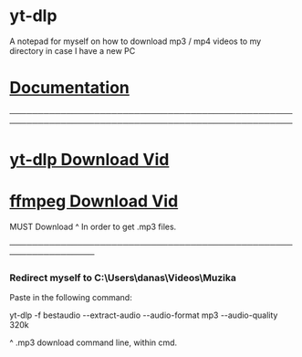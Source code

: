 # yt-dlp
A notepad for myself on how to download mp3 / mp4 videos to my directory in case I have a new PC

# [Documentation](https://github.com/yt-dlp/yt-dlp)

────────────────────────────────────────────────────────────────────────────────────────────────────

# [yt-dlp Download Vid](https://www.youtube.com/watch?v=5aYwU4nj5QA)

# [ffmpeg Download Vid]([https://www.youtube.com/watch?v=5aYwU4nj5QA](https://www.youtube.com/watch?v=JR36oH35Fgg))

MUST Download ^ In order to get .mp3 files.


─────────────────────────────────────────────────────────────────

### Redirect myself to C:\Users\danas\Videos\Muzika

Paste in the following command:

yt-dlp -f bestaudio --extract-audio --audio-format mp3 --audio-quality 320k

^ .mp3 download command line, within cmd.
